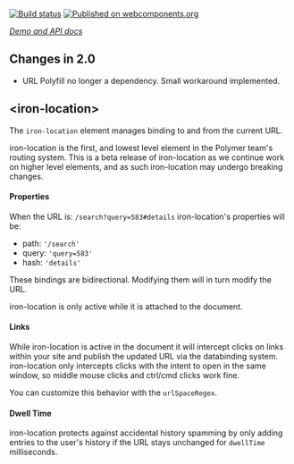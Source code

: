 
<!---

This README is automatically generated from the comments in these files:
iron-location.html  iron-query-params.html

Edit those files, and our readme bot will duplicate them over here!
Edit this file, and the bot will squash your changes :)

The bot does some handling of markdown. Please file a bug if it does the wrong
thing! https://github.com/PolymerLabs/tedium/issues

-->

[![Build status](https://travis-ci.org/PolymerElements/iron-location.svg?branch=master)](https://travis-ci.org/PolymerElements/iron-location)
[![Published on webcomponents.org](https://img.shields.io/badge/webcomponents.org-published-blue.svg)](https://www.webcomponents.org/element/PolymerElements/iron-location)

_[Demo and API docs](https://elements.polymer-project.org/elements/iron-location)_

## Changes in 2.0
* URL Polyfill no longer a dependency. Small workaround implemented.

## &lt;iron-location&gt;

The `iron-location` element manages binding to and from the current URL.

iron-location is the first, and lowest level element in the Polymer team's
routing system. This is a beta release of iron-location as we continue work
on higher level elements, and as such iron-location may undergo breaking
changes.

#### Properties

When the URL is: `/search?query=583#details` iron-location's properties will be:

* path: `'/search'`
* query: `'query=583'`
* hash: `'details'`

These bindings are bidirectional. Modifying them will in turn modify the URL.

iron-location is only active while it is attached to the document.

#### Links

While iron-location is active in the document it will intercept clicks on links
within your site and publish the updated URL via the
databinding system. iron-location only intercepts clicks with the intent to
open in the same window, so middle mouse clicks and ctrl/cmd clicks work fine.

You can customize this behavior with the `urlSpaceRegex`.

#### Dwell Time

iron-location protects against accidental history spamming by only adding
entries to the user's history if the URL stays unchanged for `dwellTime`
milliseconds.



<!-- No docs for <iron-query-params> found. -->
